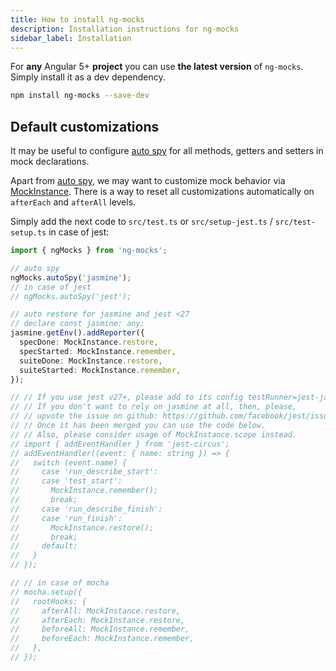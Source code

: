 ```yaml
---
title: How to install ng-mocks
description: Installation instructions for ng-mocks
sidebar_label: Installation
---
```


For **any** Angular 5+ **project** you can use **the latest version** of `ng-mocks`.
Simply install it as a dev dependency.

```bash npm2yarn
npm install ng-mocks --save-dev
```

## Default customizations

It may be useful to configure [auto spy](./auto-spy.md) for all methods, getters and setters in mock declarations.

Apart from [auto spy](./auto-spy.md), we may want to customize mock behavior via [MockInstance](../api/MockInstance.md).
There is a way to reset all customizations automatically on `afterEach` and `afterAll` levels.

Simply add the next code to `src/test.ts` or `src/setup-jest.ts` / `src/test-setup.ts` in case of jest:

```ts title="src/test.ts"
import { ngMocks } from 'ng-mocks';

// auto spy
ngMocks.autoSpy('jasmine');
// in case of jest
// ngMocks.autoSpy('jest');

// auto restore for jasmine and jest <27
// declare const jasmine: any;
jasmine.getEnv().addReporter({
  specDone: MockInstance.restore,
  specStarted: MockInstance.remember,
  suiteDone: MockInstance.restore,
  suiteStarted: MockInstance.remember,
});

// // If you use jest v27+, please add to its config testRunner=jest-jasmine2 for now.
// // If you don't want to rely on jasmine at all, then, please,
// // upvote the issue on github: https://github.com/facebook/jest/issues/11483.
// // Once it has been merged you can use the code below.
// // Also, please consider usage of MockInstance.scope instead.
// import { addEventHandler } from 'jest-circus';
// addEventHandler((event: { name: string }) => {
//   switch (event.name) {
//     case 'run_describe_start':
//     case 'test_start':
//       MockInstance.remember();
//       break;
//     case 'run_describe_finish':
//     case 'run_finish':
//       MockInstance.restore();
//       break;
//     default:
//   }
// });

// // in case of mocha
// mocha.setup({
//   rootHooks: {
//     afterAll: MockInstance.restore,
//     afterEach: MockInstance.restore,
//     beforeAll: MockInstance.remember,
//     beforeEach: MockInstance.remember,
//   },
// });
```

